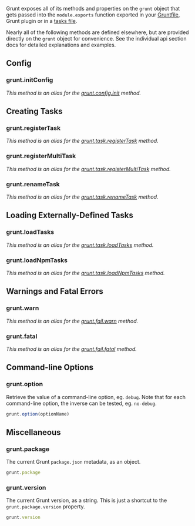 Grunt exposes all of its methods and properties on the `grunt` object that gets passed into the `module.exports` function exported in your [Gruntfile](Getting-started), Grunt plugin or in a [tasks file](Creating-tasks).

Nearly all of the following methods are defined elsewhere, but are provided directly on the `grunt` object for convenience. See the individual api section docs for detailed explanations and examples.

## Config

### grunt.initConfig
_This method is an alias for the [grunt.config.init](grunt.config#grunt.config.init) method._


## Creating Tasks

### grunt.registerTask
_This method is an alias for the [grunt.task.registerTask](grunt.task#grunt.task.registerTask) method._

### grunt.registerMultiTask
_This method is an alias for the [grunt.task.registerMultiTask](grunt.task#grunt.task.registerMultiTask) method._

### grunt.renameTask
_This method is an alias for the [grunt.task.renameTask](grunt.task#grunt.task.renameTask) method._

## Loading Externally-Defined Tasks

### grunt.loadTasks
_This method is an alias for the [grunt.task.loadTasks](grunt.task#grunt.task.loadTasks) method._

### grunt.loadNpmTasks
_This method is an alias for the [grunt.task.loadNpmTasks](grunt.task#grunt.task.loadNpmTasks) method._


## Warnings and Fatal Errors

### grunt.warn
_This method is an alias for the [grunt.fail.warn](grunt.fail#grunt.fail.warn) method._

### grunt.fatal
_This method is an alias for the [grunt.fail.fatal](grunt.fail#grunt.fail.fatal) method._


## Command-line Options

### grunt.option
Retrieve the value of a command-line option, eg. `debug`. Note that for each command-line option, the inverse can be tested, eg. `no-debug`.

```javascript
grunt.option(optionName)
```

## Miscellaneous

### grunt.package
The current Grunt `package.json` metadata, as an object.

```javascript
grunt.package
```

### grunt.version
The current Grunt version, as a string. This is just a shortcut to the `grunt.package.version` property.

```javascript
grunt.version
```
